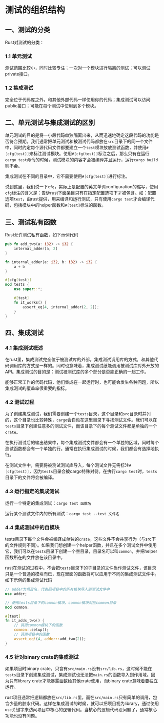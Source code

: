 # 测试的组织结构

## 一、测试的分类

Rust对测试的分类：

### 1.1 单元测试

测试范围比较小，同时比较专注；一次对一个模块进行隔离的测试；可以测试private接口。

### 1.2 集成测试

完全位于代码库之外，和其他外部代码一样使用你的代码；集成测试可以访问public接口；可能在每个测试中使用到多个模块。

## 二、单元测试与集成测试的区别

单元测试的目的是将一小段代码单独隔离出来，从而迅速地确定这段代码的功能是否符合预期。我们通常把单元测试和被测试代码都放在`src`目录下的同一个文件中，同时约定每个源代码文件都要建立一个`test`模块放放测试函数，并使用`#[cfg(test)]`来标注测试模块。使用`#[cfg(test)]`标注之后，那么只有在运行`cargo test`命令的时候，测试模块的内容才会被编译并且运行，运行`cargo build`则不会。

集成测试在不同的目录中，它不需要使用`#[cfg(test)]`进行标注。

说到这里，我们说一下`cfg`，实际上是配置的英文单词configuration的缩写，使用`cfg`标注的含义是：告诉rust下面条目只有在指定配置选项下才被包含。如：配置选项`test`，由rust提供，用来编译和运行测试，只有使用`cargo test`才会编译代码，包括模块中的helper函数和`#[test]`标注的函数。

## 三、测试私有函数

Rust允许测试私有函数，如下示例代码

```Rust
pub fn add_two(a: i32) -> i32 {
    internal_adder(a, 2)
}

fn internal_adder(a: i32, b: i32) -> i32 {
    a + b
}

#[cfg(test)]
mod tests {
    use super::*;

    #[test]
    fn it_works() {
        assert_eq(4, internal_adder(2, 2));
    }
}
```

## 四、集成测试

### 4.1 集成测试概述

在rust里，集成测试完全位于被测试库的外部。集成测试调用库的方式，和其他代码调用库的方式是一样的。同时也意味着，集成测试纸能调用被测试库对外开放的API。集成测试的目的是：测试被测试库的多个部分是否能正确的一起工作。

能够正常工作的代码代码，他们集成在一起运行时，也可能会发生各种问题，所以集成测试的覆盖率很重要的指标。

### 4.2 测试过程

为了创建集成测试，我们需要创建一个`tests`目录，这个目录和`src`目录时并列的，这个目录也比较特殊，`cargo`会自动在这里目录下寻找测试文件。我们可以在`tests`目录下创建任意多的测试文件，而该目录下的每个测试文件都是单独的一个`crate`。

在执行测试后的输出结果中，每个集成测试文件都会有一个单独的区域，同时每个测试函数都会有一个单独的行。通常在执行集成测试的时候，我们都会有选择地执行。

在测试文件中，需要将被测试测试库导入，每个测试文件无需标注`#[cfg(test)]`，因为`tests`目录会被cargo特殊对待。在执行`cargo test`时，`tests`目录下的文件将会被编译。

### 4.3 运行指定的集成测试

运行一个特定的集成测试：`cargo test 函数名`

运行某个测试文件内的所有测试：`cargo test --test 文件名`

### 4.4 集成测试中的自模块

tests目录下每个文件会被编译成单独的`crate`，这些文件不会共享行为（与src下的文件规则不同）。如果我们想创建一个helper函数，并且在多个测试文件中使用它，我们可以在`tests`目录下创建一个空目录，目录名可以叫`common`，并把helper函数所在的文件放在该目录中。

rust在测试的过程中，不会把`tests`目录下的子目录的文件当作测试文件，该目录只是一个普通的模块而已，现在里面的函数将可以应用于不同的集成测试文件中。如下示例的集成测试代码

```Rust
// adder为项目名，代表把项目中的所有模块导入到测试文件中
use adder;

// 使用tests目录下的common模块，common模块对应common目录
mod common;

#[test]
fn it_adds_two() {
    // 调用common模块下的函数
    common::setup();
    // 调用项目中的函数
    assert_eq!(4, adder::add_two(2));
}
```

### 4.5 针对binary crate的集成测试

如果项目时binary crate，只含有`src/main.rs`没有`src/lib.rs`，这时候不能在`tests`目录下创建集成测试，集成测试也无法把`main.rs`的函数导入到作用域。因为只有library crate才能暴露函数给其他crate使用，而binary crate意味着要独立运行。

rust项目通常把逻辑都放在`src/lib.rs`里，而在`src/main.rs`只有简单的调用，包含少量的胶水代码。这样在集成测试的时候，就可以把项目视为library，通过使用`use`关键字来访问项目中核心的逻辑代码。当核心的逻辑代码没问题了，通常核心功能也没有问题。
